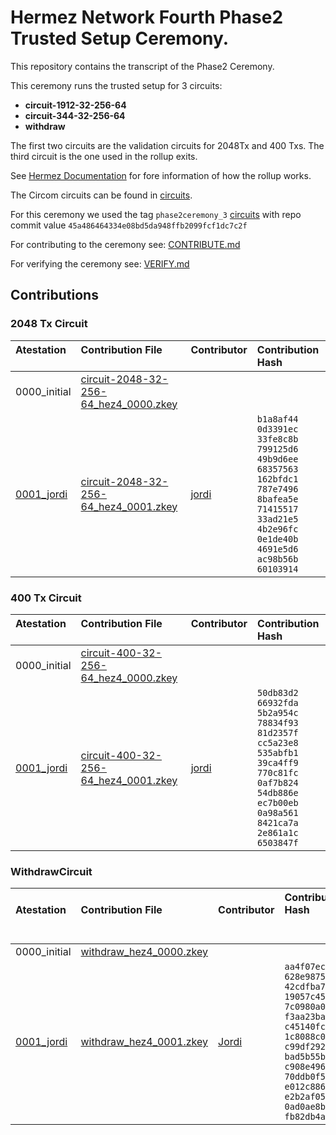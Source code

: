 # Hermez Network Fourth Phase2 Trusted Setup Ceremony.

This repository contains the transcript of the Phase2 Ceremony.

This ceremony runs the trusted setup for 3 circuits:

* **circuit-1912-32-256-64**
* **circuit-344-32-256-64**
* **withdraw**

The first two circuits are the validation circuits for 2048Tx and 400 Txs.  The third circuit is the one used in the rollup exits.

See [Hermez Documentation](https://docs.hermez.io/#/) for fore information of how the rollup works.

The Circom circuits can be found in [circuits](https://github.com/hermeznetwork/circuits).

For this ceremony we used the tag `phase2ceremony_3` [circuits](https://github.com/hermeznetwork/circuits) with repo commit value  `45a486464334e08bd5da948ffb2099fcf1dc7c2f`

For contributing to the ceremony see: [CONTRIBUTE.md](CONTRIBUTE.md)

For verifying the ceremony see: [VERIFY.md](VERIFY.md)

## Contributions

### 2048 Tx Circuit

| Atestation<br>&nbsp; | Contribution File<br>&nbsp; | Contributor<br>&nbsp; | Contribution Hash &nbsp; &nbsp; &nbsp; &nbsp; &nbsp; &nbsp; |
|:-----|:------------ |:-----|:--------------------------------------|
| 0000_initial | [circuit-2048-32-256-64_hez4_0000.zkey](https://hermez.s3-eu-west-1.amazonaws.com/circuit-2048-32-256-64_hez4_0000.zkey)     | |
| [0001_jordi](https://github.com/hermeznetwork/phase2ceremony_4/tree/main/0001_jordi) | [circuit-2048-32-256-64_hez4_0001.zkey](https://hermez.s3-eu-west-1.amazonaws.com/circuit-2048-32-256-64_hez4_0001.zkey)     | [jordi](https://keybase.io/jbaylina)  | `b1a8af44 0d3391ec`<br>`33fe8c8b 799125d6`<br>`49b9d6ee 68357563`<br>`162bfdc1 787e7496`<br>`8bafea5e 71415517`<br>`33ad21e5 4b2e96fc`<br>`0e1de40b 4691e5d6`<br>`ac98b56b 60103914` |


### 400 Tx Circuit

| Atestation<br>&nbsp; | Contribution File<br>&nbsp; | Contributor<br>&nbsp; | Contribution Hash &nbsp; &nbsp; &nbsp; &nbsp; |
|:-----|:------------ |:-----|:--------------------------------------|
| 0000_initial | [circuit-400-32-256-64_hez4_0000.zkey](https://hermez.s3-eu-west-1.amazonaws.com/circuit-400-32-256-64_hez4_0000.zkey)     | |
| [0001_jordi](https://github.com/hermeznetwork/phase2ceremony_4/tree/main/0001_jordi) | [circuit-400-32-256-64_hez4_0001.zkey](https://hermez.s3-eu-west-1.amazonaws.com/circuit-400-32-256-64_hez4_0001.zkey)     | [jordi](https://keybase.io/jbaylina)  | `50db83d2 66932fda`<br>`5b2a954c 78834f93`<br>`81d2357f cc5a23e8`<br>`535abfb1 39ca4ff9`<br>`770c81fc 0af7b824`<br>`54db886e ec7b00eb`<br>`0a98a561 8421ca7a`<br>`2e861a1c 6503847f` |

### WithdrawCircuit

| Atestation<br>&nbsp; | Contribution File<br>&nbsp; | Contributor<br>&nbsp; | Contribution Hash &nbsp; &nbsp; &nbsp; &nbsp; &nbsp; &nbsp; &nbsp; &nbsp; &nbsp; &nbsp; &nbsp; &nbsp;&nbsp; &nbsp; <br> &nbsp; |
|:-----|:------------ |:-----|:--------------------------------------|
| 0000_initial | [withdraw_hez4_0000.zkey](https://hermez.s3-eu-west-1.amazonaws.com/withdraw_hez4_0000.zkey)     | |
| [0001_jordi](https://github.com/hermeznetwork/phase2ceremony_4/tree/main/0001_jordi) | [withdraw_hez4_0001.zkey](https://hermez.s3-eu-west-1.amazonaws.com/withdraw_hez4_0001.zkey)     | [Jordi](https://keybase.io/jbaylina)  |     `aa4f07ec 628e9875`<br>`42cdfba7 19057c45`<br>`7c0980a0 f3aa23ba`<br>`c45140fc 1c8088c0`<br>`c99df292 bad5b55b`<br>`c908e496 70ddb0f5`<br>`e012c886 e2b2af05`<br>`0ad0ae8b fb82db4a`|


